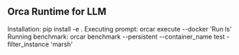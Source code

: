 ## Orca Runtime for LLM
Installation: pip install -e .
Executing prompt: orcar execute --docker 'Run ls'
Running benchmark: orcar benchmark --persistent --container_name test -filter_instance 'marsh'